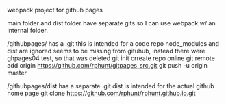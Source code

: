 webpack project for github pages

main folder and dist folder have separate gits so I can use webpack w/ an internal folder.

/githubpages/ has a .git
this is intended for a code repo
node_modules and dist are ignored
seems to be missing from gituhub, instead there were ghpages04 test, so that was deleted
git init
crreate repo online
git remote add origin https://github.com/rphunt/gitpages_src.git
git push -u origin master




/githubpages/dist has a separate .git
dist is intended for the actual github home page
git clone https://github.com/rphunt/rphunt.github.io.git

